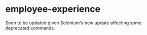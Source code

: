 # employee-experience

Soon to be updated given Selenium's new update affecting some deprecated commands.

